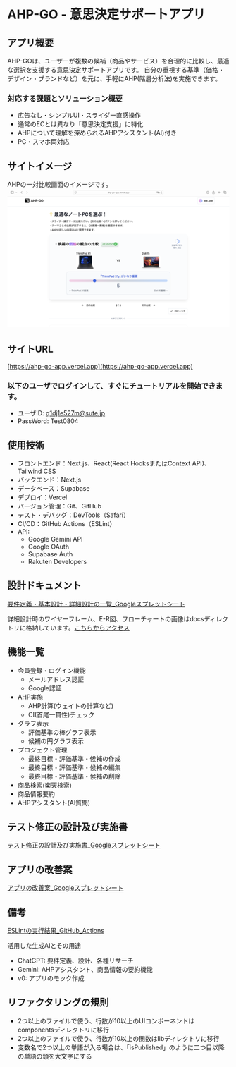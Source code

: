 # AHP-GO - 意思決定サポートアプリ

## アプリ概要
AHP-GOは、ユーザーが複数の候補（商品やサービス）を合理的に比較し、最適な選択を支援する意思決定サポートアプリです。
自分の重視する基準（価格・デザイン・ブランドなど）を元に、手軽にAHP(階層分析法)を実施できます。

### 対応する課題とソリューション概要
- 広告なし・シンプルUI・スライダー直感操作
- 通常のECとは異なり「意思決定支援」に特化
- AHPについて理解を深められるAHPアシスタント(AI)付き
- PC・スマホ両対応
  
## サイトイメージ
AHPの一対比較画面のイメージです。
![アプリ画面](/docs/pairwise.png)

## サイトURL
[https://ahp-go-app.vercel.app](https://ahp-go-app.vercel.app)
### 以下のユーザでログインして、すぐにチュートリアルを開始できます。
- ユーザID: q1dj1e527m@sute.jp
- PassWord: Test0804

## 使用技術
- フロントエンド：Next.js、React(React HooksまたはContext API)、Tailwind CSS
- バックエンド：Next.js
- データベース：Supabase
- デプロイ：Vercel
- バージョン管理：Git、GitHub
- テスト・デバッグ：DevTools（Safari）
- CI/CD：GitHub Actions（ESLint）
- API:
  - Google Gemini API
  - Google OAuth
  - Supabase Auth
  - Rakuten Developers

## 設計ドキュメント
[要件定義・基本設計・詳細設計の一覧_Googleスプレットシート](https://docs.google.com/spreadsheets/d/1V91GRCaYrSsLrcwU9XdJmRWXALMv9mCTmsPwTVjy8nw/edit?usp=share_link)

詳細設計時のワイヤーフレーム、E-R図、フローチャートの画像はdocsディレクトリに格納しています。[こちらからアクセス](./docs)

## 機能一覧
- 会員登録・ログイン機能
  - メールアドレス認証
  - Google認証
- AHP実施
  - AHP計算(ウェイトの計算など)
  - CI(首尾一貫性)チェック
- グラフ表示
  - 評価基準の棒グラフ表示
  - 候補の円グラフ表示
- プロジェクト管理
  - 最終目標・評価基準・候補の作成
  - 最終目標・評価基準・候補の編集
  - 最終目標・評価基準・候補の削除
- 商品検索(楽天検索)
- 商品情報要約
- AHPアシスタント(AI質問)

## テスト修正の設計及び実施書
[テスト修正の設計及び実施書_Googleスプレットシート](https://docs.google.com/spreadsheets/d/1l6FGZCC654AA0JGc9Yi5ejwNrD9lYrjsGLORNtGYA0Y/edit?usp=sharing)

## アプリの改善案
[アプリの改善案_Googleスプレットシート](https://docs.google.com/spreadsheets/d/16qADUG1UQzAl7P2zXhYDQ3DoNlDcob7yfZ9y_fcZJjk/edit?usp=sharing)

## 備考
[ESLintの実行結果_GitHub_Actions](https://github.com/satoshi-taneda/AHP-GO-App/actions/runs/18967191091/job/54166243010)

活用した生成AIとその用途
- ChatGPT: 要件定義、設計、各種リサーチ
- Gemini: AHPアシスタント、商品情報の要約機能
- v0: アプリのモック作成

## リファクタリングの規則
-  2つ以上のファイルで使う、行数が10以上のUIコンポーネントはcomponentsディレクトリに移行
-  2つ以上のファイルで使う、行数が10以上の関数はlibディレクトリに移行
-  変数名で2つ以上の単語が入る場合は、「isPublished」のように二つ目以降の単語の頭を大文字にする
